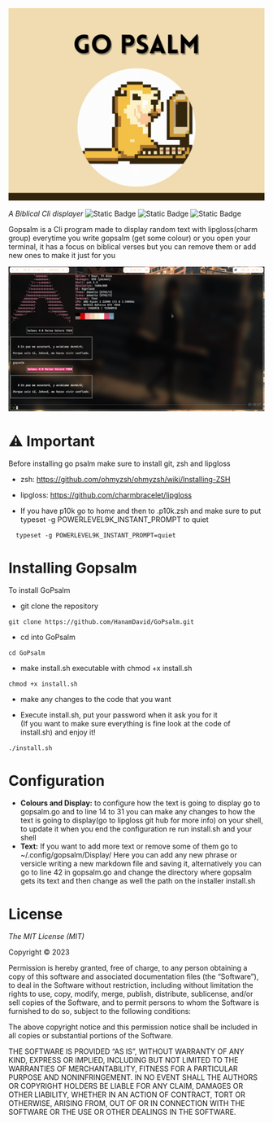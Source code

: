 ![Icon Made by Dall e 2 just because](Images/gopher.png)


*A Biblical Cli displayer*
![Static Badge](https://img.shields.io/badge/Golang-made)
![Static Badge](https://img.shields.io/badge/Lipgloss-Charm-MIT)
![Static Badge](https://img.shields.io/badge/MIT-uwu)


Gopsalm is a Cli program made to display random text with lipgloss(charm group) 
everytime you write gopsalm (get some colour) or you open your terminal, it has a focus on
biblical verses but you can remove them or add new ones to make it just for you

![Example](Images/Example.png) 

# :warning: Important

Before installing go psalm make sure to install git, zsh and lipgloss

+ zsh:
https://github.com/ohmyzsh/ohmyzsh/wiki/Installing-ZSH

+ lipgloss:
https://github.com/charmbracelet/lipgloss

+ If you have p10k go to home and then to .p10k.zsh
and make sure to put typeset -g POWERLEVEL9K_INSTANT_PROMPT
to quiet

```
  typeset -g POWERLEVEL9K_INSTANT_PROMPT=quiet
```

# Installing Gopsalm

To install GoPsalm

+ git clone the repository

```
git clone https://github.com/HanamDavid/GoPsalm.git
```
+ cd into GoPsalm
```
cd GoPsalm
```
+ make install.sh executable with chmod +x install.sh 

```
chmod +x install.sh
```

+ make any changes to the code that you want

+ Execute install.sh, put your password when it ask you for it  
(If you want to make sure everything is fine look at the code of install.sh) 
and enjoy it!
```
./install.sh
```
# Configuration

+ **Colours and Display:** 
to configure how the text is going to display 
go to gopsalm.go and to line 14 to 31 you can make any changes
to how the text is going to display(go to lipgloss git hub for more info)
on your shell, to update it  when you end the configuration re 
run install.sh and your shell 
+ **Text:**
If you want to add more text or remove some of them go to ~/.config/gopsalm/Display/ 
Here you can add any new phrase or versicle writing a new markdown file 
and saving it, alternatively you can go to line 42 in gopsalm.go and 
change the directory where gopsalm gets its text and then change as 
well the path on the installer install.sh

# License

*The MIT License (MIT)*

Copyright © 2023 <copyright holders>

Permission is hereby granted, free of charge, to any person obtaining a
copy of this software and associated documentation files (the “Software”),
to deal in the Software without restriction, including without limitation the rights to
use, copy, modify, merge, publish, distribute, sublicense, and/or sell copies of 
the Software, and to permit persons to whom the Software is furnished to do so, subject
to the following conditions:

The above copyright notice and this permission notice shall be included in all copies or substantial portions of the Software.

THE SOFTWARE IS PROVIDED “AS IS”, WITHOUT WARRANTY OF ANY KIND, EXPRESS OR IMPLIED, INCLUDING BUT NOT LIMITED 
TO THE WARRANTIES OF MERCHANTABILITY, FITNESS FOR A PARTICULAR PURPOSE AND NONINFRINGEMENT. IN NO EVENT SHALL THE AUTHORS OR 
COPYRIGHT HOLDERS BE LIABLE FOR ANY CLAIM, DAMAGES OR OTHER LIABILITY, WHETHER IN AN ACTION OF CONTRACT, TORT OR OTHERWISE, ARISING FROM, 
OUT OF OR IN CONNECTION WITH THE SOFTWARE OR THE USE OR OTHER DEALINGS IN THE SOFTWARE.

